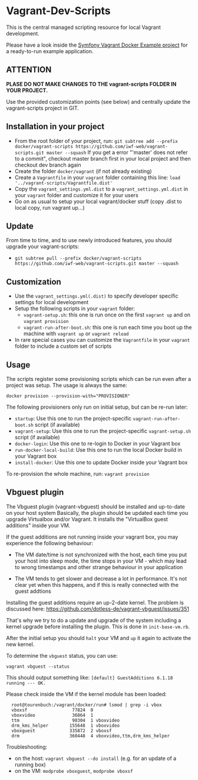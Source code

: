 Vagrant-Dev-Scripts
===================

This is the central managed scripting resource for local Vagrant development.

Please have a look inside the [Symfony Vagrant Docker Example project](https://github.com/iwf-web/symfony-vagrant-docker-example) for a ready-to-run example application.


ATTENTION
---------

**PLASE DO NOT MAKE CHANGES TO THE vagrant-scripts FOLDER IN YOUR PROJECT.**

Use the provided customization points (see below) and centrally update the vagrant-scripts project in GIT.


Installation in your project
----------------------------

* From the root folder of your project, run:
  `git subtree add --prefix docker/vagrant-scripts https://github.com/iwf-web/vagrant-scripts.git master --squash`
  If you get a error "'master' does not refer to a commit", checkout master branch first in your local project and then checkout dev branch again
* Create the folder `docker/vagrant` (if not already existing)
* Create a `Vagrantfile` in your `vagrant` folder containing this line: `load '../vagrant-scripts/Vagrantfile.dist'`
* Copy the `vagrant_settings.yml.dist` to a `vagrant_settings.yml.dist` in your `vagrant` folder and customize it for your users
* Go on as usual to setup your local vagrant/docker stuff (copy .dist to local copy, run vagrant up...)


Update
------

From time to time, and to use newly introduced features, you should upgrade your vagrant-scripts:

* `git subtree pull --prefix docker/vagrant-scripts https://github.com/iwf-web/vagrant-scripts.git master --squash`
 

Customization
-------------

* Use the `vagrant_settings.yml(.dist)` to specify developer specific settings for local development
* Setup the following scripts in your `vagrant` folder:
  * `vagrant-setup.sh`: this one is run once on the first `vagrant up` and on `vagrant provision`
  * `vagrant-run-after-boot.sh`: this one is run each time you boot up the machine with `vagrant up` or `vagrant reload`
* In rare special cases you can customize the `Vagrantfile` in your `vagrant` folder to include a custom set of scripts


Usage
-----

The scripts register some provisioning scripts which can be run even after a project was setup. The usage is always the same:

`docker provision --provision-with="PROVISIONER"`

The following provisioners only run on initial setup, but can be re-run later:

* `startup`: Use this one to run the project-specific `vagrant-run-after-boot.sh` script (if available)
* `vagrant-setup`: Use this one to run the project-specific `vagrant-setup.sh` script (if available)
* `docker-login`: Use this one to re-login to Docker in your Vagrant box
* `run-docker-local-build`: Use this one to run the local Docker build in your Vagrant box
* `install-docker`: Use this one to update Docker inside your Vagrant box

To re-provision the whole machine, run: `vagrant provision`


Vbguest plugin
--------------

The Vbguest plugin (vagrant-vbguest) should be installed and up-to-date on your host system Basically, the plugin should be updated each time 
you upgrade Virtualbox and/or Vagrant. It installs the "VirtualBox guest additions" inside your VM.

If the guest additions are not running inside your vagrant box, you may experience the following behaviour:

- The VM date/time is not synchronized with the host, each time you put your host into sleep mode, the time stops in your VM - which may lead to wrong
  timestamps and other strange behaviour in your application
  
- The VM tends to get slower and decrease a lot in performance. It's not clear yet when this happens, and if this is really connected with the guest addtions

Installing the guest additions require an up-2-date kernel. The problem is discussed here: https://github.com/dotless-de/vagrant-vbguest/issues/351

That's why we try to do a update and upgrade of the system including a kernel upgrade before installing the plugin. This is done in `init-base-vm.rb`.

After the initial setup you should `halt` your VM and `up` it again to activate the new kernel.

To determine the `vbguest` status, you can use:

`vagrant vbguest --status`

This should output something like: `[default] GuestAdditions 6.1.18 running --- OK.`


Please check inside the VM if the kernel module has been loaded:

```
  root@tourenbuch:/vagrant/docker/run# lsmod | grep -i vbox
  vboxsf                 77824  0
  vboxvideo              36864  1
  ttm                    98304  1 vboxvideo
  drm_kms_helper        155648  1 vboxvideo
  vboxguest             335872  2 vboxsf
  drm                   360448  4 vboxvideo,ttm,drm_kms_helper
```

Troubleshooting:

- on the host: `vagrant vbguest --do install` (e.g. for an update of a running box)
- on the VM: `modprobe vboxguest`, `modprobe vboxsf`

